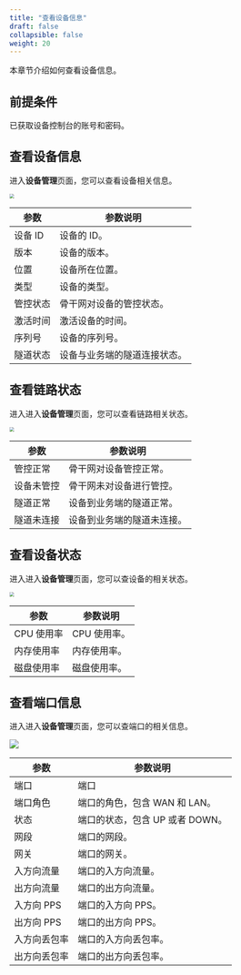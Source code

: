 ```yaml
---
title: "查看设备信息"
draft: false
collapsible: false
weight: 20
---
```


本章节介绍如何查看设备信息。

## 前提条件

已获取设备控制台的账号和密码。

## 查看设备信息

进入**设备管理**页面，您可以查看设备相关信息。

<img src="../../_images/um_equip_mgmt_details.png" style="zoom:50%;" />

| 参数     | 参数说明                     |
| -------- | ---------------------------- |
| 设备 ID  | 设备的 ID。                  |
| 版本     | 设备的版本。                 |
| 位置     | 设备所在位置。               |
| 类型     | 设备的类型。                 |
| 管控状态 | 骨干网对设备的管控状态。     |
| 激活时间 | 激活设备的时间。             |
| 序列号   | 设备的序列号。               |
| 隧道状态 | 设备与业务端的隧道连接状态。 |

## 查看链路状态

进入进入**设备管理**页面，您可以查看链路相关状态。

<img src="../../_images/um_equip_status.png" style="zoom:50%;" />

| 参数       | 参数说明                   |
| ---------- | -------------------------- |
| 管控正常   | 骨干网对设备管控正常。     |
| 设备未管控 | 骨干网未对设备进行管控。   |
| 隧道正常   | 设备到业务端的隧道正常。   |
| 隧道未连接 | 设备到业务端的隧道未连接。 |

## 查看设备状态

进入进入**设备管理**页面，您可以查设备的相关状态。

<img src="../../_images/um_equip_status_details.png" style="zoom:50%;" />

| 参数       | 参数说明     |
| ---------- | ------------ |
| CPU 使用率 | CPU 使用率。 |
| 内存使用率 | 内存使用率。 |
| 磁盘使用率 | 磁盘使用率。 |

## 查看端口信息

进入进入**设备管理**页面，您可以查端口的相关信息。

![](../../_images/um_equip_port.png)

| 参数         | 参数说明                        |
| ------------ | ------------------------------- |
| 端口         | 端口                            |
| 端口角色     | 端口的角色，包含 WAN 和 LAN。   |
| 状态         | 端口的状态，包含 UP 或者 DOWN。 |
| 网段         | 端口的网段。                    |
| 网关         | 端口的网关。                    |
| 入方向流量   | 端口的入方向流量。              |
| 出方向流量   | 端口的出方向流量。              |
| 入方向 PPS   | 端口的入方向 PPS。              |
| 出方向 PPS   | 端口的出方向 PPS。              |
| 入方向丢包率 | 端口的入方向丢包率。            |
| 出方向丢包率 | 端口的出方向丢包率。            |


